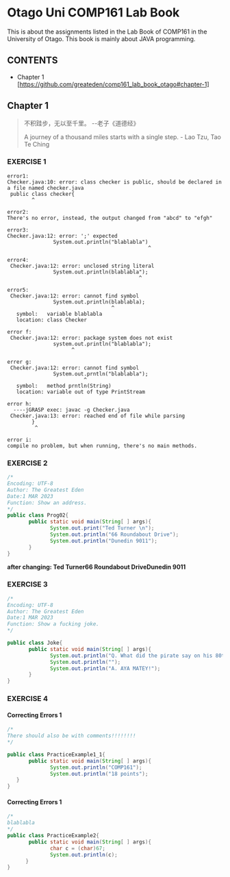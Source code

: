 # Otago Uni COMP161 Lab Book
This is about the assignments listed in the Lab Book of COMP161 in the University of Otago. This book is mainly about JAVA programming.

## CONTENTS
- Chapter 1 [https://github.com/greateden/comp161_lab_book_otago#chapter-1]

## Chapter 1
>  不积跬步，无以至千里。 --老子《道德经》
>  
>  A journey of a thousand miles starts with a single step. - Lao Tzu, Tao Te Ching

### EXERCISE 1
```
error1:
Checker.java:10: error: class checker is public, should be declared in a file named checker.java
 public class checker{
        ^

error2:
There's no error, instead, the output changed from "abcd" to "efgh"

error3:
Checker.java:12: error: ';' expected
               System.out.println("blablabla")
                                              ^

error4:
 Checker.java:12: error: unclosed string literal
               System.out.println(blablabla");
                                           ^
                                           
error5:
 Checker.java:12: error: cannot find symbol
               System.out.println(blablabla);
                                  ^
   symbol:   variable blablabla
   location: class Checker

error f:
 Checker.java:12: error: package system does not exist
               system.out.println("blablabla");
                     ^
                     
errer g:
 Checker.java:12: error: cannot find symbol
               System.out.prntln("blablabla");
                         ^
   symbol:   method prntln(String)
   location: variable out of type PrintStream

error h:
  ----jGRASP exec: javac -g Checker.java
 Checker.java:13: error: reached end of file while parsing
        }
         ^

error i:
compile no problem, but when running, there's no main methods.
```

### EXERCISE 2
```java
/*
Encoding: UTF-8
Author: The Greatest Eden
Date:1 MAR 2023
Function: Show an address.
*/
public class Prog02{
       public static void main(String[ ] args){
              System.out.print("Ted Turner \n");
              System.out.println("66 Roundabout Drive");
              System.out.println("Dunedin 9011");
       }
}
```
**after changing:
 Ted Turner66 Roundabout DriveDunedin 9011**

### EXERCISE 3
```java
/*
Encoding: UTF-8
Author: The Greatest Eden
Date:1 MAR 2023
Function: Show a fucking joke.
*/

public class Joke{
       public static void main(String[ ] args){
              System.out.println("Q. What did the pirate say on his 80th birthday?");
              System.out.println("");
              System.out.println("A. AYA MATEY!");
       }
}
```

### EXERCISE 4
#### Correcting Errors 1
```java
/*
There should also be with comments!!!!!!!!
*/

public class PracticeExample1_1{
       public static void main(String[ ] args){
              System.out.println("COMP161");
              System.out.println("18 points");
   }
}
```

#### Correcting Errors 1
```java
/*
blablabla
*/
public class PracticeExample2{
       public static void main(String[ ] args){
              char c = (char)67;
              System.out.println(c);
      }
}
```
